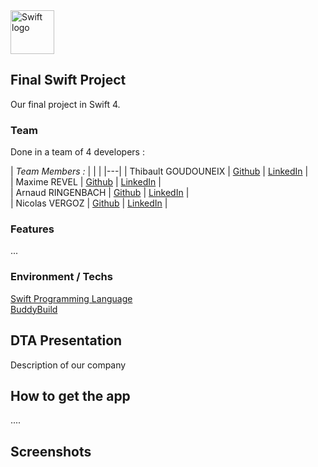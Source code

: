<img src="https://swift.org/assets/images/swift.svg" alt="Swift logo" height="70" >

## Final Swift Project

Our final project in Swift 4.

### Team
Done in a team of 4 developers :

| *Team Members :* | | |
|---|
| Thibault GOUDOUNEIX | [Github](https://github.com/Nilmanduil) | [LinkedIn](https://www.linkedin.com/in/tgoudouneix/) |  
| Maxime REVEL | [Github](https://github.com/Cocatrix) | [LinkedIn](https://www.linkedin.com/in/maximerevel/) |  
| Arnaud RINGENBACH | [Github](https://github.com/newatox) | [LinkedIn](https://www.linkedin.com/in/arnaud-ringenbach-91776b153/) |  
| Nicolas VERGOZ | [Github](https://github.com/nicolasvergoz) | [LinkedIn](https://www.linkedin.com/in/nicolas-vergoz/) |  

### Features

...

### Environment / Techs

[Swift Programming Language](https://github.com/apple/swift)  
[BuddyBuild](https://www.buddybuild.com/)

## DTA Presentation

Description of our company

## How to get the app

....

## Screenshots
<!---![Screen](filename.png)-->
